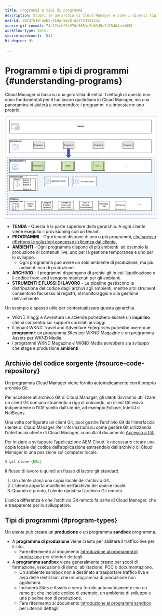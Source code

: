 ```yaml
---
title: Programmi e tipi di programmi
description: Scopri la gerarchia di Cloud Manager e come i diversi tipi di programmi si adattano alla sua struttura e come si differenziano.
exl-id: 507df619-a5b5-419a-9e38-db77541425a2
source-git-commit: 74e17ccb93c97dd6881c9b63d9a2d784d3add430
workflow-type: tm+mt
source-wordcount: '533'
ht-degree: 0%

---
```



# Programmi e tipi di programmi {#understanding-programs}

Cloud Manager si basa su una gerarchia di entità. I dettagli di questo non sono fondamentali per il tuo lavoro quotidiano in Cloud Manager, ma una panoramica vi aiuterà a comprendere i programmi e a impostarne uno proprio.

![Gerarchia di Cloud Manager](assets/program-types1.png)

* **TENDA** - Questa è la parte superiore della gerarchia. A ogni cliente viene eseguito il provisioning con un tenant.
* **PROGRAMMI** - Ogni tenant dispone di uno o più programmi, [che spesso riflettono le soluzioni concesse in licenza dal cliente.](introduction-production-programs.md)
* **AMBIENTI** - Ogni programma dispone di più ambienti, ad esempio la produzione di contenuti live, uno per la gestione temporanea e uno per lo sviluppo.
   * Ogni programma può avere un solo ambiente di produzione, ma più ambienti non di produzione.
* **ARCHIVIO** - I programmi dispongono di archivi git in cui l’applicazione e il codice front-end vengono mantenuti per gli ambienti.
* **STRUMENTI E FLUSSI DI LAVORO** - Le pipeline gestiscono la distribuzione del codice dagli archivi agli ambienti, mentre altri strumenti consentono l’accesso ai registri, al monitoraggio e alla gestione dell’ambiente.

Un esempio è spesso utile per contestualizzare questa gerarchia.

* WKND Viaggi e Avventura Le aziende potrebbero essere un **inquilino** che si concentra sui supporti correlati ai viaggi.
* Il tenant WKND Travel and Adventure Enterprises potrebbe avere due **programmi**: un programma Sites per WKND Magazine e un programma Assets per WKND Media.
* I programmi WKND Magazine e WKND Media avrebbero sia sviluppo che stage e produzione **ambienti**.

## Archivio del codice sorgente {#source-code-repository}

Un programma Cloud Manager viene fornito automaticamente con il proprio archivio Git.

Per accedere all’archivio Git di Cloud Manager, gli utenti dovranno utilizzare un client Git con uno strumento a riga di comando, un client Git visivo indipendente o l’IDE scelto dall’utente, ad esempio Eclipse, IntelliJ o NetBeans.

Una volta configurato un client Git, puoi gestire l’archivio Git dall’interfaccia utente di Cloud Manager. Per informazioni su come gestire Git utilizzando l’interfaccia utente di Cloud Manager, consulta il documento [Accesso a Git.](/help/implementing/cloud-manager/managing-code/accessing-repos.md)

Per iniziare a sviluppare l’applicazione AEM Cloud, è necessario creare una copia locale del codice dell’applicazione estraendolo dall’archivio di Cloud Manager in una posizione sul computer locale.

```java
$ git clone {URL}
```

Il flusso di lavoro è quindi un flusso di lavoro git standard.

1. Un utente clona una copia locale dell’archivio Git.
1. L’utente apporta modifiche nell’archivio del codice locale.
1. Quando è pronto, l’utente ripristina l’archivio Git remoto.

L’unica differenza è che l’archivio Git remoto fa parte di Cloud Manager, che è trasparente per lo sviluppatore.

## Tipi di programmi {#program-types}

Un utente può creare un **produzione** o un programma **sandbox** programma.

* A **programma di produzione** viene creato per abilitare il traffico live per il sito.
   * Fare riferimento al documento [Introduzione ai programmi di produzione](/help/implementing/cloud-manager/getting-access-to-aem-in-cloud/introduction-production-programs.md) per ulteriori dettagli.
* A **programma sandbox** viene generalmente creato per scopi di formazione, esecuzione di demo, abilitazione, POC o documentazione.
   * Un ambiente sandbox non è destinato a trasportare traffico live e avrà delle restrizioni che un programma di produzione non applicherà.
   * Includerà Sites e Assets e verrà fornito automaticamente con un ramo git che include codice di esempio, un ambiente di sviluppo e una pipeline non di produzione.
   * Fare riferimento al documento [Introduzione ai programmi sandbox](/help/implementing/cloud-manager/getting-access-to-aem-in-cloud/introduction-sandbox-programs.md) per ulteriori dettagli.
